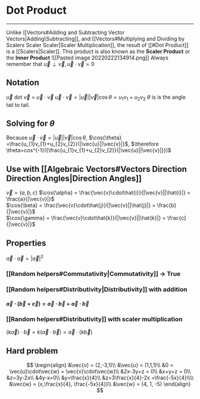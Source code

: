 # Dot Product
---
Unlike [[Vectors#Adding and Subtracting Vector Vectors|Adding\Subtracting]], and [[Vectors#Multiplying and Dividing by Scalers Scaler Scaler|Scaler Multiplication]], the result of [[#Dot Product]] is a [[Scalers|Scaler]].
This product is also known as the **Scaler Product** or the **Inner Product**
![[Pasted image 20220222134914.png]]
Always remember that $\vec{u}\perp\vec{v}, \vec{u}\cdot\vec{v} = 0$ 
## Notation
$\vec{u}$ dot $\vec{v}$ = $\vec{u}\cdot\vec{v}$ 
$\vec{u}\cdot\vec{v} = |\vec{u}||\vec{v}|\cos{\theta} = u_{1}v_{1}+u_{2}v_{2}$ 
$\theta$ is is the angle tail to tail.
## Solving for $\theta$
Because $\vec{u}\cdot\vec{v} = |\vec{u}||\vec{v}|\cos{\theta}$, $\cos{\theta} =\frac{u_{1}v_{1}+u_{2}v_{2}}{|\vec{u}||\vec{v}|}$, $\therefore \theta=cos^{-1}({\frac{u_{1}v_{1}+u_{2}v_{2}}{|\vec{u}||\vec{v}|}})$

## Use with [[Algebraic Vectors#Vectors Direction Direction Angles|Direction Angles]]
$\vec{v} = (a, b, c)$
$\cos{\alpha} = \frac{\vec{v}\cdot\hat{i}}{|\vec{v}||\hat{i}|} = \frac{a}{|\vec{v}|}$  
$\cos{\beta} = \frac{\vec{v}\cdot\hat{j}}{|\vec{v}||\hat{j}|} = \frac{b}{|\vec{v}|}$  
$\cos{\gamma} = \frac{\vec{v}\cdot\hat{k}}{|\vec{v}||\hat{k}|} = \frac{c}{|\vec{v}|}$  
## Properties
$\vec{a}\cdot\vec{a} = |\vec{a}|^2$ 
### [[Random helpers#Commutativity|Commutativity]] -> True
### [[Random helpers#Distributivity|Distributivity]] with addition
#### $\vec{a}\cdot(\vec{b}+\vec{c})=\vec{a}\cdot\vec{b}+\vec{a}\cdot\vec{b}$ 
### [[Random helpers#Distributivity]] with scaler multiplication
$(k\vec{a})\cdot\vec{b}=k(\vec{a}\cdot\vec{b})=\vec{a}\cdot(k\vec{b})$

## Hard problem
$$
\begin{align}
&\vec{v} = (2,-3,1)\\
&\vec{u} = (1,1,1)\\
&0 = \vec{u}\cdot\vec{w} = \vec{v}\cdot\vec{w}\\
&2x-3y+z = 0\\
&x+y+z = 0\\
&z=3y-2x\\
&4y-x=0\\
&y=\frac{x}{4}\\
&z=3\frac{x}{4}-2x =\frac{-5x}{4}\\\\
&\vec{w} = (x,\frac{x}{4}, \frac{-5x}{4})\\
&\vec{w} = (4, 1, -5)
\end{align}
$$